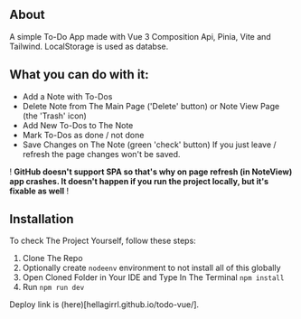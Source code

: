 ## About

A simple To-Do App made with Vue 3 Composition Api, Pinia, Vite and Tailwind.
LocalStorage is used as databse.

## What you can do with it:

- Add a Note with To-Dos
- Delete Note from The Main Page ('Delete' button) or Note View Page (the 'Trash' icon)
- Add New To-Dos to The Note
- Mark To-Dos as done / not done
- Save Changes on The Note (green 'check' button)
  If you just leave / refresh the page changes won't be saved.

! **GitHub doesn't support SPA so that's why on page refresh (in NoteView) app crashes. It doesn't happen if you run the project locally, but it's fixable as well** !

## Installation

To check The Project Yourself, follow these steps:

1. Clone The Repo
2. Optionally create `nodeenv` environment to not install all of this globally
3. Open Cloned Folder in Your IDE and Type In The Terminal `npm install`
4. Run `npm run dev`

Deploy link is (here)[hellagirrl.github.io/todo-vue/].
